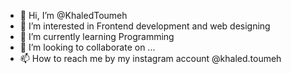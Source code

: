 - 👋 Hi, I’m @KhaledToumeh
- 👀 I’m interested in Frontend development and web designing
- 🌱 I’m currently learning Programming
- 💞️ I’m looking to collaborate on ...
- 📫 How to reach me by my instagram account @khaled.toumeh

<!---
KhaledToumeh/KhaledToumeh is a ✨ special ✨ repository because its `README.md` (this file) appears on your GitHub profile.
You can click the Preview link to take a look at your changes.
--->
